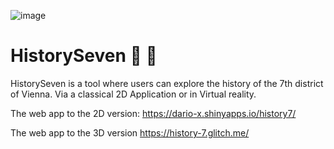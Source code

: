 ![image](https://user-images.githubusercontent.com/75636666/233617505-c5ef30fe-df5d-41f0-b171-ab2ebd0f9da4.png)


# HistorySeven 🔎 📜

HistorySeven is a tool where users can explore the history of the 7th district of Vienna.
Via a classical 2D Application or in Virtual reality. 


The web app to the 2D version:
https://dario-x.shinyapps.io/history7/

The web app to the 3D version
https://history-7.glitch.me/


